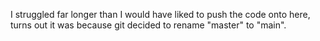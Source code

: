 I struggled far longer than I would have liked to push the code onto here, turns out it was because git decided to rename "master" to "main". 
